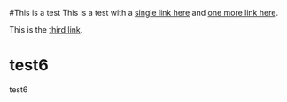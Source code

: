 #This is a test
This is a test with a [single link here](www.google.com) and [one more link here](www.google.com).

This is the [third link](test@test.com).

# test6
test6
